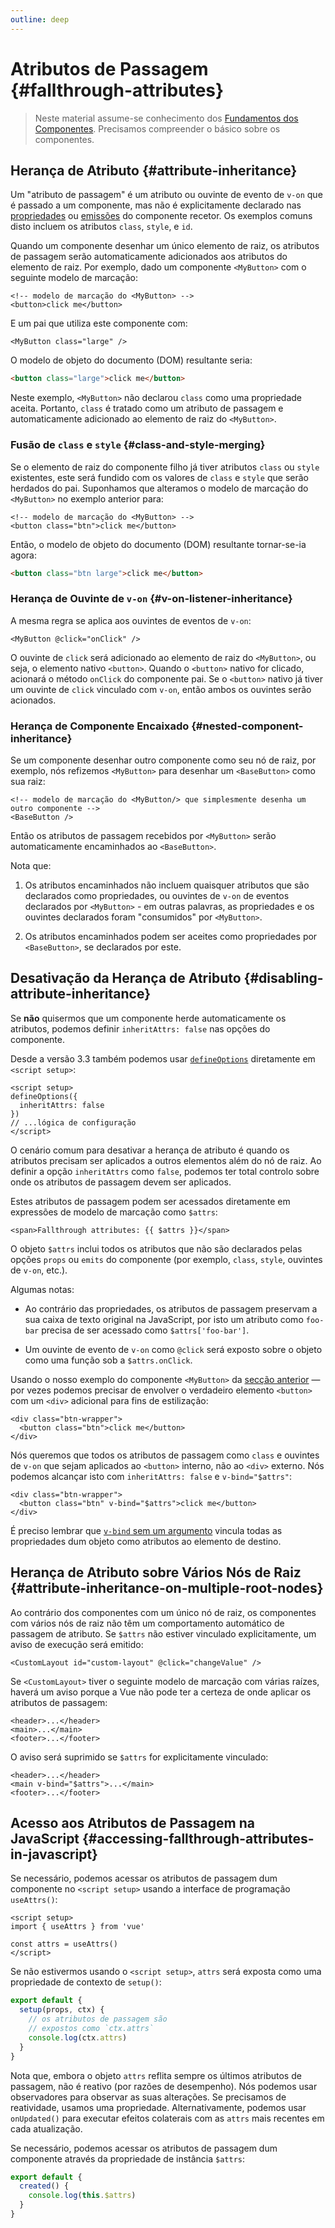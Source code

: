 ```yaml
---
outline: deep
---
```


# Atributos de Passagem {#fallthrough-attributes}

> Neste material assume-se conhecimento dos [Fundamentos dos Componentes](/guide/essentials/component-basics). Precisamos compreender o básico sobre os componentes.

## Herança de Atributo {#attribute-inheritance}

Um "atributo de passagem" é um atributo ou ouvinte de evento de `v-on` que é passado a um componente, mas não é explicitamente declarado nas [propriedades](./props) ou [emissões](./events#declaring-emitted-events) do componente recetor. Os exemplos comuns disto incluem os atributos `class`, `style`, e `id`.

Quando um componente desenhar um único elemento de raiz, os atributos de passagem serão automaticamente adicionados aos atributos do elemento de raiz. Por exemplo, dado um componente `<MyButton>` com o seguinte modelo de marcação:

```vue-html
<!-- modelo de marcação do <MyButton> -->
<button>click me</button>
```

E um pai que utiliza este componente com:

```vue-html
<MyButton class="large" />
```

O modelo de objeto do documento (DOM) resultante seria:

```html
<button class="large">click me</button>
```

Neste exemplo, `<MyButton>` não declarou `class` como uma propriedade aceita. Portanto, `class` é tratado como um atributo de passagem e automaticamente adicionado ao elemento de raiz do `<MyButton>`.

### Fusão de `class` e `style` {#class-and-style-merging}

Se o elemento de raiz do componente filho já tiver atributos `class` ou `style` existentes, este será fundido com os valores de `class` e `style` que serão herdados do pai. Suponhamos que alteramos o modelo de marcação do `<MyButton>` no exemplo anterior para:

```vue-html
<!-- modelo de marcação do <MyButton> -->
<button class="btn">click me</button>
```

Então, o modelo de objeto do documento (DOM) resultante tornar-se-ia agora:

```html
<button class="btn large">click me</button>
```

### Herança de Ouvinte de `v-on` {#v-on-listener-inheritance}

A mesma regra se aplica aos ouvintes de eventos de `v-on`:

```vue-html
<MyButton @click="onClick" />
```

O ouvinte de `click` será adicionado ao elemento de raiz do `<MyButton>`, ou seja, o elemento nativo `<button>`. Quando o `<button>` nativo for clicado, acionará o método `onClick` do componente pai. Se o `<button>` nativo já tiver um ouvinte de `click` vinculado com `v-on`, então ambos os ouvintes serão acionados.

### Herança de Componente Encaixado {#nested-component-inheritance}

Se um componente desenhar outro componente como seu nó de raiz, por exemplo, nós refizemos `<MyButton>` para desenhar um `<BaseButton>` como sua raiz:

```vue-html
<!-- modelo de marcação do <MyButton/> que simplesmente desenha um outro componente -->
<BaseButton />
```

Então os atributos de passagem recebidos por `<MyButton>` serão automaticamente encaminhados ao `<BaseButton>`.

Nota que:

1. Os atributos encaminhados não incluem quaisquer atributos que são declarados como propriedades, ou ouvintes de `v-on` de eventos declarados por `<MyButton>` - em outras palavras, as propriedades e os ouvintes declarados foram "consumidos" por `<MyButton>`.

2. Os atributos encaminhados podem ser aceites como propriedades por `<BaseButton>`, se declarados por este.

## Desativação da Herança de Atributo {#disabling-attribute-inheritance}

Se **não** quisermos que um componente herde automaticamente os atributos, podemos definir `inheritAttrs: false` nas opções do componente.

<div class="composition-api">

Desde a versão 3.3 também podemos usar [`defineOptions`](/api/sfc-script-setup#defineoptions) diretamente em `<script setup>`:

```vue
<script setup>
defineOptions({
  inheritAttrs: false
})
// ...lógica de configuração
</script>
```

</div>

O cenário comum para desativar a herança de atributo é quando os atributos precisam ser aplicados a outros elementos além do nó de raiz. Ao definir a opção `inheritAttrs` como `false`, podemos ter total controlo sobre onde os atributos de passagem devem ser aplicados.

Estes atributos de passagem podem ser acessados diretamente em expressões de modelo de marcação como `$attrs`:

```vue-html
<span>Fallthrough attributes: {{ $attrs }}</span>
```

O objeto `$attrs` inclui todos os atributos que não são declarados pelas opções `props` ou `emits` do componente (por exemplo, `class`, `style`, ouvintes de `v-on`, etc.).

Algumas notas:

- Ao contrário das propriedades, os atributos de passagem preservam a sua caixa de texto original na JavaScript, por isto um atributo como `foo-bar` precisa de ser acessado como `$attrs['foo-bar']`.

- Um ouvinte de evento de `v-on` como `@click` será exposto sobre o objeto como uma função sob a `$attrs.onClick`.

Usando o nosso exemplo do componente `<MyButton>` da [secção anterior](#attribute-inheritance) — por vezes podemos precisar de envolver o verdadeiro elemento `<button>` com um `<div>` adicional para fins de estilização:

```vue-html
<div class="btn-wrapper">
  <button class="btn">click me</button>
</div>
```

Nós queremos que todos os atributos de passagem como `class` e ouvintes de `v-on` que sejam aplicados ao `<button>` interno, não ao `<div>` externo. Nós podemos alcançar isto com `inheritAttrs: false` e `v-bind="$attrs"`:

```vue-html{2}
<div class="btn-wrapper">
  <button class="btn" v-bind="$attrs">click me</button>
</div>
```

É preciso lembrar que [`v-bind` sem um argumento](/guide/essentials/template-syntax#dynamically-binding-multiple-attributes) vincula todas as propriedades dum objeto como atributos ao elemento de destino.

## Herança de Atributo sobre Vários Nós de Raiz {#attribute-inheritance-on-multiple-root-nodes}

Ao contrário dos componentes com um único nó de raiz, os componentes com vários nós de raiz não têm um comportamento automático de passagem de atributo. Se `$attrs` não estiver vinculado explicitamente, um aviso de execução será emitido:

```vue-html
<CustomLayout id="custom-layout" @click="changeValue" />
```

Se `<CustomLayout>` tiver o seguinte modelo de marcação com várias raízes, haverá um aviso porque a Vue não pode ter a certeza de onde aplicar os atributos de passagem:

```vue-html
<header>...</header>
<main>...</main>
<footer>...</footer>
```

O aviso será suprimido se `$attrs` for explicitamente vinculado:

```vue-html{2}
<header>...</header>
<main v-bind="$attrs">...</main>
<footer>...</footer>
```

## Acesso aos Atributos de Passagem na JavaScript {#accessing-fallthrough-attributes-in-javascript}

<div class="composition-api">

Se necessário, podemos acessar os atributos de passagem dum componente no `<script setup>` usando a interface de programação `useAttrs()`:

```vue
<script setup>
import { useAttrs } from 'vue'

const attrs = useAttrs()
</script>
```

Se não estivermos usando o `<script setup>`, `attrs` será exposta como uma propriedade de contexto de `setup()`:

```js
export default {
  setup(props, ctx) {
    // os atributos de passagem são
    // expostos como `ctx.attrs`
    console.log(ctx.attrs)
  }
}
```

Nota que, embora o objeto `attrs` reflita sempre os últimos atributos de passagem, não é reativo (por razões de desempenho). Nós podemos usar observadores para observar as suas alterações. Se precisamos de reatividade, usamos uma propriedade. Alternativamente, podemos usar `onUpdated()` para executar efeitos colaterais com as `attrs` mais recentes em cada atualização.

</div>

<div class="options-api">

Se necessário, podemos acessar os atributos de passagem dum componente através da propriedade de instância `$attrs`:

```js
export default {
  created() {
    console.log(this.$attrs)
  }
}
```

</div>
